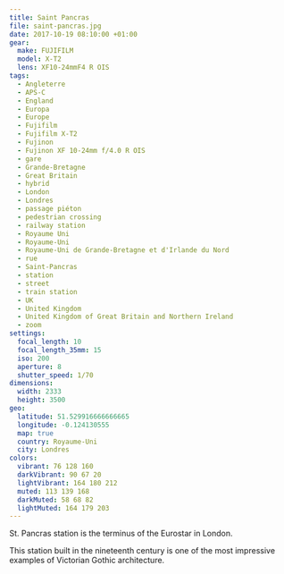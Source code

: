 ```yaml
---
title: Saint Pancras
file: saint-pancras.jpg
date: 2017-10-19 08:10:00 +01:00
gear:
  make: FUJIFILM
  model: X-T2
  lens: XF10-24mmF4 R OIS
tags:
  - Angleterre
  - APS-C
  - England
  - Europa
  - Europe
  - Fujifilm
  - Fujifilm X-T2
  - Fujinon
  - Fujinon XF 10-24mm f/4.0 R OIS
  - gare
  - Grande-Bretagne
  - Great Britain
  - hybrid
  - London
  - Londres
  - passage piéton
  - pedestrian crossing
  - railway station
  - Royaume Uni
  - Royaume-Uni
  - Royaume-Uni de Grande-Bretagne et d'Irlande du Nord
  - rue
  - Saint-Pancras
  - station
  - street
  - train station
  - UK
  - United Kingdom
  - United Kingdom of Great Britain and Northern Ireland
  - zoom
settings:
  focal_length: 10
  focal_length_35mm: 15
  iso: 200
  aperture: 8
  shutter_speed: 1/70
dimensions:
  width: 2333
  height: 3500
geo:
  latitude: 51.529916666666665
  longitude: -0.124130555
  map: true
  country: Royaume-Uni
  city: Londres
colors:
  vibrant: 76 128 160
  darkVibrant: 90 67 20
  lightVibrant: 164 180 212
  muted: 113 139 168
  darkMuted: 58 68 82
  lightMuted: 164 179 203
---
```


St. Pancras station is the terminus of the Eurostar in London.

This station built in the nineteenth century is one of the most impressive examples of Victorian Gothic architecture.
